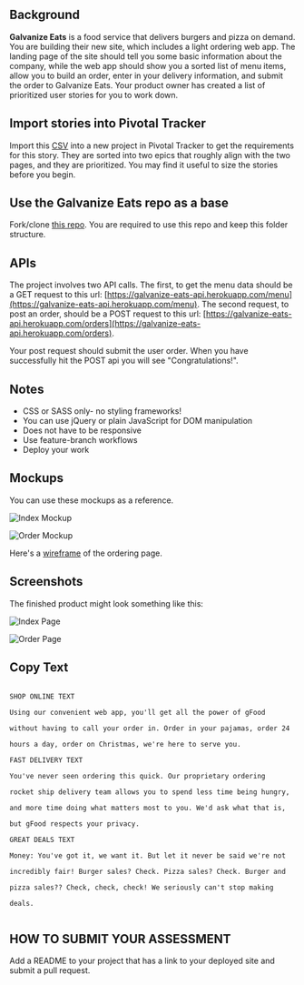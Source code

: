 ## Background

**Galvanize Eats** is a food service that delivers burgers and pizza on demand. You are building their new site, which includes a light ordering web app. The landing page of the site should tell you some basic information about the company, while the web app should show you a sorted list of menu items, allow you to build an order, enter in your delivery information, and submit the order to Galvanize Eats. Your product owner has created a list of prioritized user stories for you to work down.

## Import stories into Pivotal Tracker

Import this [CSV](https://s3-us-west-2.amazonaws.com/lesson-plan-images/galvanize_eats_assessments/Q1+Assessment+Stories.csv) into a new project in Pivotal Tracker to get the requirements for this story. They are sorted into two epics that roughly align with the two pages, and they are prioritized. You may find it useful to size the stories before you begin.

## Use the Galvanize Eats repo as a base

Fork/clone [this repo](https://github.com/gSchool/galvanize-eats). You are required to use this repo and keep this folder structure.

## APIs

The project involves two API calls. The first, to get the menu data should be a GET request to this url: [https://galvanize-eats-api.herokuapp.com/menu](https://galvanize-eats-api.herokuapp.com/menu). The second request, to post an order, should be a POST request to this url: [https://galvanize-eats-api.herokuapp.com/orders](https://galvanize-eats-api.herokuapp.com/orders). 

Your post request should submit the user order. When you have successfully hit the POST api you will see "Congratulations!".

## Notes

* CSS or SASS only- no styling frameworks!
* You can use jQuery or plain JavaScript for DOM manipulation
* Does not have to be responsive
* Use feature-branch workflows
* Deploy your work

## Mockups

You can use these mockups as a reference.

![Index Mockup](https://s3-us-west-2.amazonaws.com/lesson-plan-images/galvanize_eats_assessments/page_1_mock.png)

![Order Mockup](https://s3-us-west-2.amazonaws.com/lesson-plan-images/galvanize_eats_assessments/page_2_mock.png)

Here's a [wireframe](https://wireframe.cc/7JjPpp) of the ordering page.

## Screenshots

The finished product might look something like this:

![Index Page](https://s3-us-west-2.amazonaws.com/lesson-plan-images/galvanize_eats_assessments/Screen+Capture+Main+Page.png)

![Order Page](https://s3-us-west-2.amazonaws.com/lesson-plan-images/galvanize_eats_assessments/Screen+Capture+Order+Page.png)

## Copy Text

```

SHOP ONLINE TEXT 

Using our convenient web app, you'll get all the power of gFood

without having to call your order in. Order in your pajamas, order 24

hours a day, order on Christmas, we're here to serve you.

FAST DELIVERY TEXT

You've never seen ordering this quick. Our proprietary ordering

rocket ship delivery team allows you to spend less time being hungry,

and more time doing what matters most to you. We'd ask what that is,

but gFood respects your privacy.

GREAT DEALS TEXT

Money: You've got it, we want it. But let it never be said we're not

incredibly fair! Burger sales? Check. Pizza sales? Check. Burger and

pizza sales?? Check, check, check! We seriously can't stop making

deals.
  
```

## HOW TO SUBMIT YOUR ASSESSMENT 

Add a README to your project that has a link to your deployed site and submit a pull request.